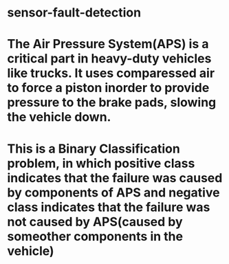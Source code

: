 # sensor-fault-detection

# The Air Pressure System(APS) is a critical part in heavy-duty vehicles like trucks. It uses comparessed air to force a piston inorder to provide pressure to the brake pads, slowing the vehicle down. 
# This is a Binary Classification problem, in which positive class indicates that the failure was caused by components of APS and negative class indicates that the failure was not caused by APS(caused by someother components in the vehicle)
